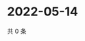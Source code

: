 # 2022-05-14

共 0 条

<!-- BEGIN WEIBO -->
<!-- 最后更新时间 Sat May 14 2022 13:25:18 GMT+0800 (China Standard Time) -->

<!-- END WEIBO -->
